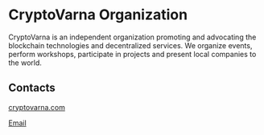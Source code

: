# CryptoVarna Organization
CryptoVarna is an independent organization promoting and advocating the blockchain technologies and decentralized services. We organize events, perform workshops, participate in projects and present local companies to the world.

## Contacts

[cryptovarna.com](https://cryptovarna.com)

[Email](mailto:info@cryptovarna.com)
